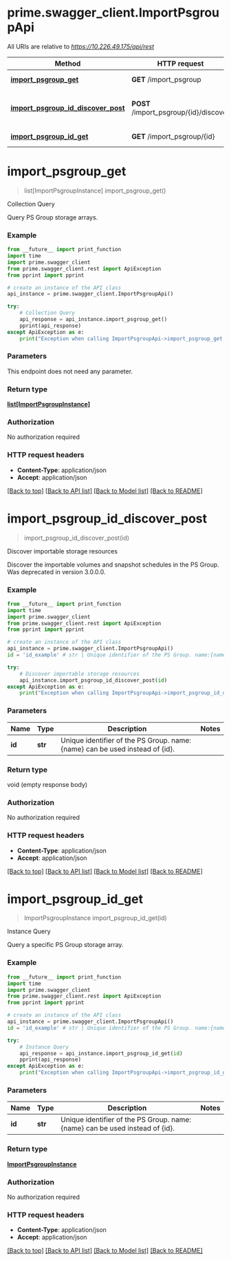 # prime.swagger_client.ImportPsgroupApi

All URIs are relative to *https://10.226.49.175/api/rest*

Method | HTTP request | Description
------------- | ------------- | -------------
[**import_psgroup_get**](ImportPsgroupApi.md#import_psgroup_get) | **GET** /import_psgroup | Collection Query
[**import_psgroup_id_discover_post**](ImportPsgroupApi.md#import_psgroup_id_discover_post) | **POST** /import_psgroup/{id}/discover | Discover importable storage resources
[**import_psgroup_id_get**](ImportPsgroupApi.md#import_psgroup_id_get) | **GET** /import_psgroup/{id} | Instance Query


# **import_psgroup_get**
> list[ImportPsgroupInstance] import_psgroup_get()

Collection Query

Query PS Group storage arrays.

### Example
```python
from __future__ import print_function
import time
import prime.swagger_client
from prime.swagger_client.rest import ApiException
from pprint import pprint

# create an instance of the API class
api_instance = prime.swagger_client.ImportPsgroupApi()

try:
    # Collection Query
    api_response = api_instance.import_psgroup_get()
    pprint(api_response)
except ApiException as e:
    print("Exception when calling ImportPsgroupApi->import_psgroup_get: %s\n" % e)
```

### Parameters
This endpoint does not need any parameter.

### Return type

[**list[ImportPsgroupInstance]**](ImportPsgroupInstance.md)

### Authorization

No authorization required

### HTTP request headers

 - **Content-Type**: application/json
 - **Accept**: application/json

[[Back to top]](#) [[Back to API list]](../README.md#documentation-for-api-endpoints) [[Back to Model list]](../README.md#documentation-for-models) [[Back to README]](../README.md)

# **import_psgroup_id_discover_post**
> import_psgroup_id_discover_post(id)

Discover importable storage resources

Discover the importable volumes and snapshot schedules in the PS Group. Was deprecated in version 3.0.0.0.

### Example
```python
from __future__ import print_function
import time
import prime.swagger_client
from prime.swagger_client.rest import ApiException
from pprint import pprint

# create an instance of the API class
api_instance = prime.swagger_client.ImportPsgroupApi()
id = 'id_example' # str | Unique identifier of the PS Group. name:{name} can be used instead of {id}.

try:
    # Discover importable storage resources
    api_instance.import_psgroup_id_discover_post(id)
except ApiException as e:
    print("Exception when calling ImportPsgroupApi->import_psgroup_id_discover_post: %s\n" % e)
```

### Parameters

Name | Type | Description  | Notes
------------- | ------------- | ------------- | -------------
 **id** | **str**| Unique identifier of the PS Group. name:{name} can be used instead of {id}. | 

### Return type

void (empty response body)

### Authorization

No authorization required

### HTTP request headers

 - **Content-Type**: application/json
 - **Accept**: application/json

[[Back to top]](#) [[Back to API list]](../README.md#documentation-for-api-endpoints) [[Back to Model list]](../README.md#documentation-for-models) [[Back to README]](../README.md)

# **import_psgroup_id_get**
> ImportPsgroupInstance import_psgroup_id_get(id)

Instance Query

Query a specific PS Group storage array.

### Example
```python
from __future__ import print_function
import time
import prime.swagger_client
from prime.swagger_client.rest import ApiException
from pprint import pprint

# create an instance of the API class
api_instance = prime.swagger_client.ImportPsgroupApi()
id = 'id_example' # str | Unique identifier of the PS Group. name:{name} can be used instead of {id}.

try:
    # Instance Query
    api_response = api_instance.import_psgroup_id_get(id)
    pprint(api_response)
except ApiException as e:
    print("Exception when calling ImportPsgroupApi->import_psgroup_id_get: %s\n" % e)
```

### Parameters

Name | Type | Description  | Notes
------------- | ------------- | ------------- | -------------
 **id** | **str**| Unique identifier of the PS Group. name:{name} can be used instead of {id}. | 

### Return type

[**ImportPsgroupInstance**](ImportPsgroupInstance.md)

### Authorization

No authorization required

### HTTP request headers

 - **Content-Type**: application/json
 - **Accept**: application/json

[[Back to top]](#) [[Back to API list]](../README.md#documentation-for-api-endpoints) [[Back to Model list]](../README.md#documentation-for-models) [[Back to README]](../README.md)

